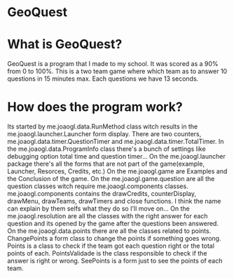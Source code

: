 GeoQuest
========

What is GeoQuest?
========
GeoQuest is a program that I made to my school.
It was scored as a 90% from 0 to 100%.
This is a two team game where which team as to answer 10 questions in 15 minutes max.
Each questions we have 13 seconds.


How does the program work?
========
Its started by me.joaogl.data.RunMethod class witch results in the me.joaogl.launcher.Launcher form display.
There are two counters, me.joaogl.data.timer.QuestionTimer and me.joaogl.data.timer.TotalTimer.
In the me.joaogl.data.ProgramInfo class there's a bunch of settings like debugging option total time and question timer...
On the me.joaogl.launcher package there's all the forms that are not part of the game(example, Launcher, Resorces, Credits, etc.)
On the me.joaogl.game are Examples and the Conclusion of the game.
On the me.joaogl.game.question are all the question classes witch require me.joaogl.components classes.
me.joaogl.components contains the drawCredits, counterDisplay, drawMenu, drawTeams, drawTimers and close functions.
I think the name can explain by them selfs what they do so I'll move on...
On the me.joaogl.resolution are all the classes with the right answer for each question and its opened by the game after the questions been answered.
On the me.joaogl.data.points there are all the classes related to points.
ChangePoints a form class to change the points if something goes wrong.
Points is a class to check if the team got each question right or the total points of each.
PointsValidade is the class responsible to check if the answer is right or wrong.
SeePoints is a form just to see the points of each team.
